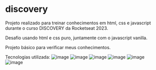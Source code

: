 # discovery

Projeto realizado para treinar conhecimentos em html, css e javascript durante o curso DISCOVERY da Rocketseat 2023.

Desafio usando html e css puro, juntamente com o javascript vanilla.

Projeto básico para verificar meus conhecimentos.

Tecnologias utilizada:
![image]((https://img.shields.io/badge/HTML5-E34F26?style=for-the-badge&logo=html5&logoColor=white))
![image](https://img.shields.io/badge/CSS3-1572B6?style=for-the-badge&logo=css3&logoColor=white)
![image](https://img.shields.io/badge/JavaScript-323330?style=for-the-badge&logo=javascript&logoColor=F7DF1E)
![image](https://img.shields.io/badge/GitHub-100000?style=for-the-badge&logo=github&logoColor=white)
![image](https://img.shields.io/badge/GitHub-100000?style=for-the-badge&logo=github&logoColor=white)
![image](https://github.com/laurourbano/DevLinks-Lauro/assets/74082012/58e5c7bd-56a4-4d0f-ae6f-31c24b489bd1)
